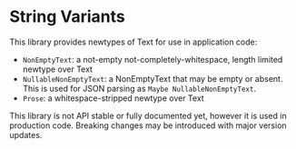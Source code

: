 # String Variants

This library provides newtypes of Text for use in application code:

- `NonEmptyText`: a not-empty not-completely-whitespace, length limited newtype
  over Text
- `NullableNonEmptyText`: a NonEmptyText that may be empty or absent. This is
  used for JSON parsing as `Maybe NullableNonEmptyText`.
- `Prose`: a whitespace-stripped newtype over Text

This library is not API stable or fully documented yet, however it is
used in production code. Breaking changes may be introduced with major version
updates.
